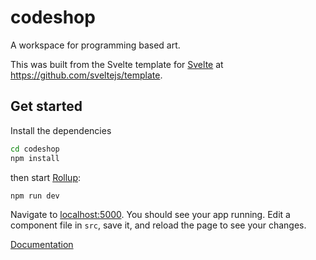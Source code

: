 # codeshop

A workspace for programming based art.

This was built from the Svelte template for [Svelte](https://svelte.dev) at https://github.com/sveltejs/template.

## Get started

Install the dependencies

```sh
cd codeshop
npm install
```

then start [Rollup](https://rollupjs.org):

```sh
npm run dev
```

Navigate to [localhost:5000](http://localhost:5000). You should see your app running. Edit a component file in `src`, save it, and reload the page to see your changes.

[Documentation](documentation.org)
